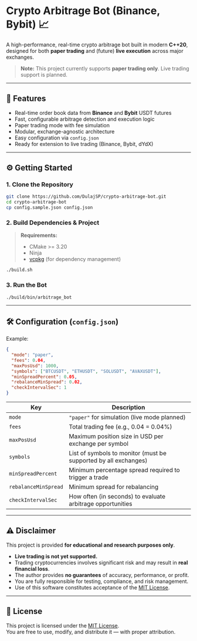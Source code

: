# Crypto Arbitrage Bot (Binance, Bybit) 📈

A high-performance, real-time crypto arbitrage bot built in modern **C++20**, designed for both **paper trading** and (future) **live execution** across major exchanges.

> **Note:** This project currently supports **paper trading only**. Live trading support is planned.

---

## 🚀 Features

- Real-time order book data from **Binance** and **Bybit** USDT futures
- Fast, configurable arbitrage detection and execution logic
- Paper trading mode with fee simulation
- Modular, exchange-agnostic architecture
- Easy configuration via `config.json`
- Ready for extension to live trading (Binance, Bybit, dYdX)

---

## ⚙️ Getting Started

### 1. Clone the Repository

```bash
git clone https://github.com/DulajSP/crypto-arbitrage-bot.git
cd crypto-arbitrage-bot
cp config.sample.json config.json
```

### 2. Build Dependencies & Project

> **Requirements:**
>
> - CMake >= 3.20
> - Ninja
> - [vcpkg](https://github.com/microsoft/vcpkg) (for dependency management)

```bash
./build.sh
```

### 3. Run the Bot

```bash
./build/bin/arbitrage_bot
```

---

## 🛠 Configuration (`config.json`)

Example:

```json
{
  "mode": "paper",
  "fees": 0.04,
  "maxPosUsd": 1000,
  "symbols": ["BTCUSDT", "ETHUSDT", "SOLUSDT", "AVAXUSDT"],
  "minSpreadPercent": 0.05,
  "rebalanceMinSpread": 0.02,
  "checkIntervalSec": 1
}
```

| Key                  | Description                                                     |
| -------------------- | --------------------------------------------------------------- |
| `mode`               | `"paper"` for simulation (live mode planned)                    |
| `fees`               | Total trading fee (e.g., 0.04 = 0.04%)                          |
| `maxPosUsd`          | Maximum position size in USD per exchange per symbol            |
| `symbols`            | List of symbols to monitor (must be supported by all exchanges) |
| `minSpreadPercent`   | Minimum percentage spread required to trigger a trade           |
| `rebalanceMinSpread` | Minimum spread for rebalancing                                  |
| `checkIntervalSec`   | How often (in seconds) to evaluate arbitrage opportunities      |

---

## ⚠️ Disclaimer

This project is provided **for educational and research purposes only**.

- **Live trading is not yet supported.**
- Trading cryptocurrencies involves significant risk and may result in **real financial loss**.
- The author provides **no guarantees** of accuracy, performance, or profit.
- You are fully responsible for testing, compliance, and risk management.
- Use of this software constitutes acceptance of the [MIT License](LICENSE).

---

## 📜 License

This project is licensed under the [MIT License](LICENSE).  
You are free to use, modify, and distribute it — with proper attribution.
